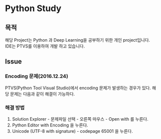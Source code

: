 # Python Study

## 목적
 해당 Project는 Python 과 Deep Learning을 공부하기 위한 개인 project입니다.
 IDE는 PTVS를 이용하여 개발 하고 있습니다.




## Issue

### Encoding 문제(2016.12.24)

PTVS(Python Tool Visual Studio)에서 encoding 문제가 발생하는 경우가 있다.
해당 문제는 다음과 같이 해결이 가능하다.

### 해결 방법
 1. Solution Explorer - 문제파일 선택 - 오른쪽 마우스 - Open with 를 누른다. 
 2. Python Editor with Encoding 을 누른다.
 3. Unicode (UTF-8 with signature) - codepage 65001 을 누른다.